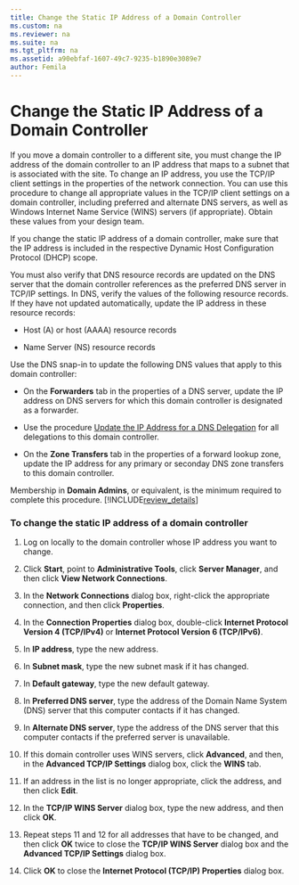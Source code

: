 ```yaml
---
title: Change the Static IP Address of a Domain Controller
ms.custom: na
ms.reviewer: na
ms.suite: na
ms.tgt_pltfrm: na
ms.assetid: a90ebfaf-1607-49c7-9235-b1890e3089e7
author: Femila
---
```

# Change the Static IP Address of a Domain Controller
  If you move a domain controller to a different site, you must change the IP address of the domain controller to an IP address that maps to a subnet that is associated with the site. To change an IP address, you use the TCP\/IP client settings in the properties of the network connection. You can use this procedure to change all appropriate values in the TCP\/IP client settings on a domain controller, including preferred and alternate DNS servers, as well as Windows Internet Name Service \(WINS\) servers \(if appropriate\). Obtain these values from your design team.  
  
 If you change the static IP address of a domain controller, make sure that the IP address is included in the respective Dynamic Host Configuration Protocol \(DHCP\) scope.  
  
 You must also verify that DNS resource records are updated on the DNS server that the domain controller references as the preferred DNS server in TCP\/IP settings. In DNS, verify the values of the following resource records. If they have not updated automatically, update the IP address in these resource records:  
  
-   Host \(A\) or host \(AAAA\) resource records  
  
-   Name Server \(NS\) resource records  
  
 Use the DNS snap\-in to update the following DNS values that apply to this domain controller:  
  
-   On the **Forwarders** tab in the properties of a DNS server, update the IP address on DNS servers for which this domain controller is designated as a forwarder.  
  
-   Use the procedure [Update the IP Address for a DNS Delegation](../Topic/Update-the-IP-Address-for-a-DNS-Delegation.md) for all delegations to this domain controller.  
  
-   On the **Zone Transfers** tab in the properties of a forward lookup zone, update the IP address for any primary or seconday DNS zone transfers to this domain controller.  
  
 Membership in **Domain Admins**, or equivalent, is the minimum required to complete this procedure. [!INCLUDE[review_details](../Token/review_details_md.md)]  
  
### To change the static IP address of a domain controller  
  
1.  Log on locally to the domain controller whose IP address you want to change.  
  
2.  Click **Start**, point to **Administrative Tools**, click **Server Manager**, and then click **View Network Connections**.  
  
3.  In the **Network Connections** dialog box, right\-click the appropriate connection, and then click **Properties**.  
  
4.  In the **Connection Properties** dialog box, double\-click **Internet Protocol Version 4 \(TCP\/IPv4\)** or **Internet Protocol Version 6 \(TCP\/IPv6\)**.  
  
5.  In **IP address**, type the new address.  
  
6.  In **Subnet mask**, type the new subnet mask if it has changed.  
  
7.  In **Default gateway**, type the new default gateway.  
  
8.  In **Preferred DNS server**, type the address of the Domain Name System \(DNS\) server that this computer contacts if it has changed.  
  
9. In **Alternate DNS server**, type the address of the DNS server that this computer contacts if the preferred server is unavailable.  
  
10. If this domain controller uses WINS servers, click **Advanced**, and then, in the **Advanced TCP\/IP Settings** dialog box, click the **WINS** tab.  
  
11. If an address in the list is no longer appropriate, click the address, and then click **Edit**.  
  
12. In the **TCP\/IP WINS Server** dialog box, type the new address, and then click **OK**.  
  
13. Repeat steps 11 and 12 for all addresses that have to be changed, and then click **OK** twice to close the **TCP\/IP WINS Server** dialog box and the **Advanced TCP\/IP Settings** dialog box.  
  
14. Click **OK** to close the **Internet Protocol \(TCP\/IP\) Properties** dialog box.  
  
  